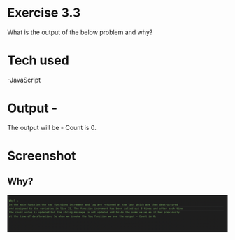 # Exercise 3.3
What is the output of the below problem and why?

# Tech used
-JavaScript

# Output -
The output will be - Count is 0.

# Screenshot

## Why?

![Image](./images/Screenshot%202022-08-08%20at%2011.37.34%20PM.png)
